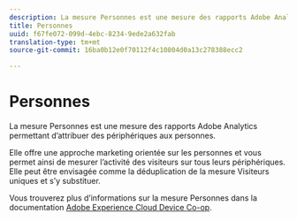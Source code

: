```yaml
---
description: La mesure Personnes est une mesure des rapports Adobe Analytics permettant d’attribuer des périphériques aux personnes.
title: Personnes
uuid: f67fe072-099d-4ebc-8234-9ede2a632fab
translation-type: tm+mt
source-git-commit: 16ba0b12e0f70112f4c10804d0a13c278388ecc2

---
```



# Personnes

La mesure Personnes est une mesure des rapports Adobe Analytics permettant d’attribuer des périphériques aux personnes.

Elle offre une approche marketing orientée sur les personnes et vous permet ainsi de mesurer l’activité des visiteurs sur tous leurs périphériques. Elle peut être envisagée comme la déduplication de la mesure Visiteurs uniques et s’y substituer.

Vous trouverez plus d’informations sur la mesure Personnes dans la documentation [Adobe Experience Cloud Device Co-op](https://marketing.adobe.com/resources/help/en_US/mcdc/mcdc-people.html).
